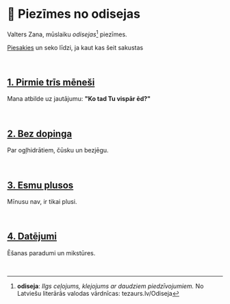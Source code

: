 # 🧭 Piezīmes no odisejas

Valters Zana, mūslaiku *odisejas*[^1] piezīmes.

[Piesakies](https://odiseja.beehiiv.com/subscribe) un seko līdzi, ja kaut kas šeit sakustas

</br>

## [**1. Pirmie trīs mēneši**](01.pirmie-tris-menesi.md)

Mana atbilde uz jautājumu: **"Ko tad Tu vispār ēd?"**

</br>

## [**2. Bez dopinga**](02.bez-dopinga.md)

Par ogļhidrātiem, čūsku un bezjēgu.

</br>

## [**3. Esmu plusos**](03.esmu-plusos.md)

Mīnusu nav, ir tikai plusi.

</br>

## [**4. Datējumi**](04.datejumi.md)

Ēšanas paradumi un mikstūres.

</br>

[^1]: **odiseja**: *Ilgs ceļojums, klejojums ar daudziem piedzīvojumiem.* No Latviešu literārās valodas vārdnīcas: tezaurs.lv/Odiseja
